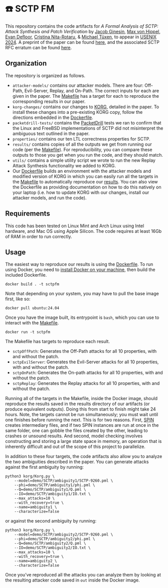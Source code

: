 # ☎️ SCTP FM

This repository contains the code artifacts for *A Formal Analysis of SCTP: Attack Synthesis and Patch Verification* by  [Jacob Ginesin][1], [Max von Hippel][2], [Evan Defloor][3], [Cristina Nita-Rotaru][4], & [Michael Tüxen][5], to appear in [USENIX 2024][6].  A preprint of the paper can be found [here][7], and the associated SCTP RFC erratum can be found [here][8].

## Organization

The repository is organized as follows.
* `attacker-models/` contains our attacker models.  There are four: Off-Path, Evil-Server, Replay, and On-Path.  The correct inputs for each are given in the paper.  The [Makefile](korg-changes/Makefile) has a target for each to reproduce the corresponding results in our paper.
* `korg-changes/` contains our changes to [KORG](https://github.com/maxvonhippel/attackersynthesis), detailed in the paper.  To install these changes into a pre-existing KORG copy, follow the directions embedded in the [Dockerfile](Dockerfile).
* `packetdrill-tests/` contains the [PacketDrill](https://github.com/google/packetdrill) tests we ran to confirm that the Linux and FreeBSD implementations of SCTP did not misinterpret the ambiguous text outlined in the paper.
* `properties/` contains our ten LTL correctness properties for SCTP.
* `results/` contains copies of all the outputs we get from running our code (per the [Makefile](korg-changes/Makefile)).  For reproducibility, you can compare these outputs to those you get when you run the code, and they should match.
* `utils/` contains a simple utility script we wrote to run the new Replay Attack Synthesis functionality we added to KORG.
* Our [Dockerfile](Dockerfile) builds an environment with the attacker models and modified version of KORG in which you can easily run all the targets in the [Makefile](korg-changes/Makefile) to automatically reproduce our [results](results/).  You can also view the Dockerfile as providing documentation on how to do this natively on your laptop (i.e. how to update KORG with our changes, install our attacker models, and run the code).

## Requirements

This code has been tested on Linux Mint and Arch Linux using Intel hardware, and Mac OS using Apple Silicon.  The code requires at least 16Gb of RAM in order to run correctly.

## Usage

The easiest way to reproduce our results is using the [Dockerfile](Dockerfile).
To run using Docker, you need to [install Docker on your machine][9], then build the included Dockerfile. 
```
docker build . -t sctpfm
```
Note that depending on your system, you may have to pull the base image first, like so:
```
docker pull ubuntu:24.04
```
Once you have the image built, its entrypoint is `bash`, which you can use to interact with the [Makefile](korg-changes/Makefile). 
```
docker run -t sctpfm
```
The Makefile has targets to reproduce each result.
* `sctpOffPath`: Generates the Off-Path attacks for all 10 properties, with and without the patch.
* `sctpEvilServer`: Generates the Evil-Server attacks for all 10 properties, with and without the patch.
* `sctpOnPath`: Generates the On-path attacks for all 10 properties, with and without the patch.
* `sctpReplay`: Generates the Replay attacks for all 10 properties, with and without the patch.

Running all of the targets in the Makefile, inside the Docker image, should reproduce the results saved in the results directory of our artifacts (or produce equivalent outputs). Doing this from start to finish might take 24 hours. Note, the targets cannot be run simultaneously; you must wait until one finishes before running the next. This is for two reasons. First, [SPIN][10] creates intermediary files, and if two SPIN instances are run at once in the same folder, one can gobble the files created by the other, leading to crashes or unsound results. And second, model checking involves constructing and storing a large state space in memory, an operation that is inherently difficult and out of the scope of this project to parallelize.

In addition to these four targets, the code artifacts also allow you to analyze the two ambiguities described in the paper.
You can generate attacks against the first ambiguity by running:
```
python3 korg/Korg.py \
    --model=demo/SCTP/ambiguity1/SCTP-9260.pml \
    --phi=demo/SCTP/ambiguity1/phi.pml \
    --Q=demo/SCTP/ambiguity1/Q.pml \
    --IO=demo/SCTP/ambiguity1/IO.txt \
    --max_attacks=10 \
    --with_recovery=true \
    --name=ambiguity1 \
    --characterize=false
```
or against the second ambiguity by running:
```
python3 korg/Korg.py \
    --model=demo/SCTP/ambiguity2/SCTP-9260.pml \
    --phi=demo/SCTP/ambiguity2/phi.pml \
    --Q=demo/SCTP/ambiguity2/Q.pml \
    --IO=demo/SCTP/ambiguity2/IO.txt \
    --max_attacks=10 \
    --with_recovery=true \
    --name=ambiguity2 \
    --characterize=false
```
Once you’ve reproduced all the attacks you can analyze them by looking at the resulting attacker code saved in `out` inside the Docker image.

[1]: https://jakegines.in/
[2]: https://mxvh.pl/
[3]: https://defloor.info/
[4]: https://cnitarot.github.io/
[5]: https://www.fh-muenster.de/eti/personen/professoren/tuexen/
[6]: https://www.usenix.org/conference/usenixsecurity24
[7]: https://cnitarot.github.io/papers/sctp_usenix2024.pdf
[8]: https://www.rfc-editor.org/errata/rfc9260
[9]: https://docs.docker.com/get-docker/
[10]: https://spinroot.com/
